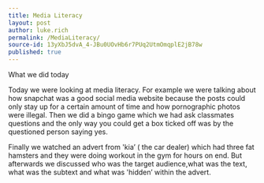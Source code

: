 ```yaml
---
title: Media Literacy
layout: post
author: luke.rich
permalink: /MediaLiteracy/
source-id: 13yXbJ5dvA_4-JBu0UOvHb6r7PUq2UtmOmqplE2jB78w
published: true
---
```

What we did today

Today we were looking at media literacy. For example we were talking about how snapchat was a good social media website because the posts could only stay up for a certain amount of time and how pornographic photos were illegal. Then we did a bingo game which we had ask classmates questions and the only way you could get a box ticked off was by the questioned person saying yes.

 Finally we watched an advert from 'kia’ ( the car dealer) which had three fat hamsters and they were doing workout in the gym for hours on end. But afterwards we discussed who was the target audience,what was the text, what was the subtext and what was 'hidden’ within the advert.

